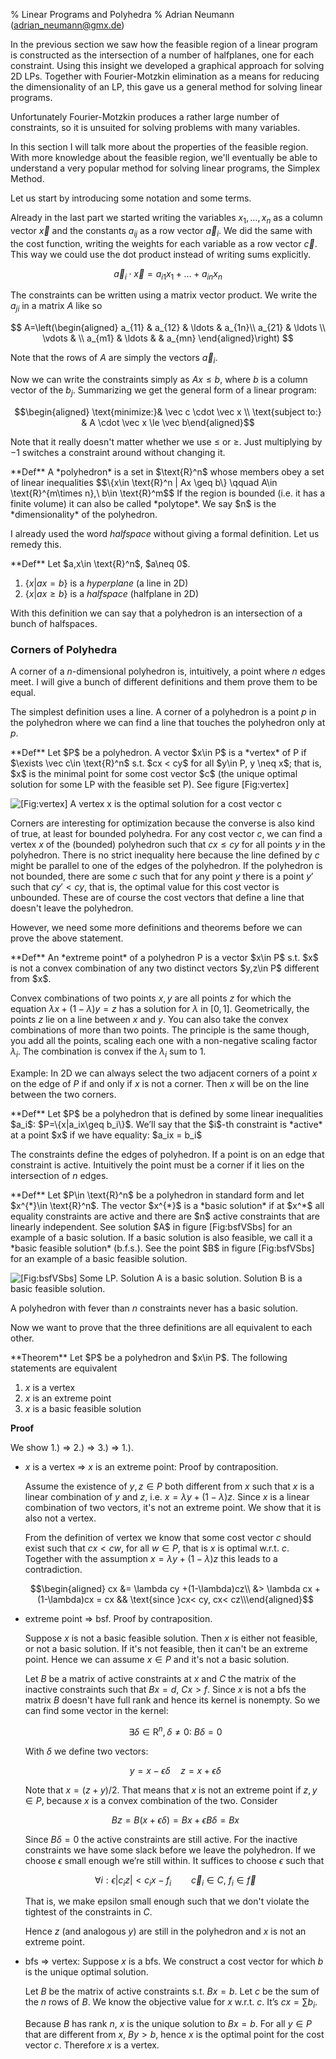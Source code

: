 % Linear Programs and Polyhedra 
% Adrian Neumann (adrian_neumann@gmx.de)

In the previous section we saw how the feasible region of a linear program is constructed as the intersection of a number of halfplanes, one for each constraint. Using this insight we developed a graphical approach for solving 2D LPs. Together with Fourier-Motzkin elimination as a means for reducing the dimensionality of an LP, this gave us a general method for solving linear programs.

Unfortunately Fourier-Motzkin produces a rather large number of constraints, so it is unsuited for solving problems with many variables. 

In this section I will talk more about the properties of the feasible region. With more knowledge about the feasible region, we'll eventually be able to understand a very popular method for solving linear programs, the Simplex Method.

Let us start by introducing some notation and some terms. 

Already in the last part we started writing the variables $x_1,\ldots, x_n$ as a column vector $\vec x$ and the constants $a_{ij}$ as a row vector $\vec a_i$. We did the same with the cost function, writing the weights for each variable as a row vector $\vec c$. This way we could use the dot product instead of writing sums explicitly. 

$$ \vec a_i \cdot \vec x = a_{i1}x_1+\ldots+a_{in}x_n$$

The constraints can be written using a matrix vector product. We write the $a_{ji}$ in a matrix $A$ like so

$$
A=\left(\begin{aligned}
a_{11} & a_{12} & \ldots & a_{1n}\\
a_{21} & \ldots \\
\vdots & \\
a_{m1} & \ldots & & a_{mn} \end{aligned}\right)
$$

Note that the rows of $A$ are simply the vectors $\vec a_i$.

Now we can write the constraints simply as $Ax\le b$, where $b$ is a column vector of the $b_j$. Summarizing we get the general form of a linear program:

$$\begin{aligned}
\text{minimize:}& \vec c \cdot \vec x \\
\text{subject to:} & A \cdot \vec x \le \vec b\end{aligned}$$

Note that it really doesn't matter whether we use $\le$ or $\ge$. Just multiplying by $-1$ switches a constraint around without changing it.

<div class="block">**Def** A *polyhedron* is a set in $\text{R}^n$ whose
members obey a set of linear inequalities
$$\{x\in \text{R}^n | Ax \geq b\} \qquad A\in \text{R}^{m\times n},\ b\in \text{R}^m$$ If
the region is bounded (i.e. it has a finite volume) it can also be
called *polytope*. We say $n$ is the *dimensionality* of the polyhedron.
</div>

I already used the word *halfspace* without giving a formal definition. Let us remedy this.

<div class="block">**Def** Let $a,x\in \text{R}^n$, $a\neq 0$.

1.  $\{x|ax=b\}$ is a *hyperplane* (a line in 2D)
2.  $\{x|ax\geq b\}$ is a *halfspace* (halfplane in 2D)
</div>

With this definition we can say that a polyhedron is an
intersection of a bunch of halfspaces.

### Corners of Polyhedra

A corner of a $n$-dimensional polyhedron is, intuitively, a point where $n$ edges meet. I will give a bunch of different definitions and them prove them to be equal.

The simplest definition uses a line. A corner of a polyhedron is a point $p$ in the polyhedron where we can find a line that touches the polyhedron only at $p$.

<div class="block">**Def** Let $P$ be a polyhedron. A vector $x\in P$ is a
*vertex* of P if $\exists \vec c\in \text{R}^n$ s.t. $cx < cy$ for all 
$y\in P, y \neq x$; that is, $x$ is the minimal point for some cost
vector $c$ (the unique optimal solution for some LP with the feasible set
P). See figure [Fig:vertex]

![[Fig:vertex] A vertex $x$ is the optimal solution for a cost vector
$c$](./images/vertex.png "Fig:vertex")
</div>

Corners are interesting for optimization because the converse is also kind of true, at least for bounded polyhedra. For any cost vector $c$, we can find a vertex $x$ of the (bounded) polyhedron such that $cx \le cy$ for all points $y$ in the polyhedron. There is no strict inequality here because the line defined by $c$ might be parallel to one of the edges of the polyhedron. If the polyhedron is not bounded, there are some $c$ such that for any point $y$ there is a point $y'$ such that $cy' < cy$, that is, the optimal value for this cost vector is unbounded. These are of course the cost vectors that define a line that doesn't leave the polyhedron. 

However, we need some more definitions and theorems before we can prove the above statement.


<div class="block">**Def**  An *extreme point* of a polyhedron P
is a vector $x\in P$ s.t. $x$ is not a convex combination of any two
distinct vectors $y,z\in P$ different from $x$.
</div>

Convex combinations of two points $x,y$ are all points $z$ for which the equation $\lambda x + (1-\lambda) y = z$ has a solution for $\lambda$ in $[0,1]$. Geometrically, the points $z$ lie on a line between $x$ and $y$. You can also take the convex combinations of more than two points. The principle is the same though, you add all the points, scaling each one with a non-negative scaling factor $\lambda_i$. The combination is convex if the $\lambda_i$ sum to 1. 

Example: In 2D we can always select the two adjacent corners of a point
$x$ on the edge of $P$ if and only if $x$ is not a corner. Then $x$ will be on the
line between the two corners.

<div class="block">**Def** Let $P$ be a polyhedron that
is defined by some linear inequalities $a_i$: $P=\{x|a_ix\geq b_i\}$.
We’ll say that the $i$-th constraint is *active* at a point $x$ if we
have equality: $a_ix = b_i$
</div>

The constraints define the edges of polyhedron. If a point is on an
edge that constraint is active. Intuitively the point must be a corner if it
lies on the intersection of $n$ edges.

<div class="block"> **Def** Let $P\in \text{R}^n$ be a polyhedron in
standard form and let $x^{*}\in \text{R}^n$. The vector $x^{*}$ is a *basic
solution* if at $x^*$ all equality constraints are active and there are $n$ active constraints that are linearly independent. See
solution $A$ in figure [Fig:bsfVSbs] for an example of a basic solution. If a basic solution is also feasible, we call it a *basic feasible solution* (b.f.s.). See the point $B$ in figure [Fig:bsfVSbs] for an example of
a basic feasible solution.

![[Fig:bsfVSbs] Some LP. Solution $A$ is a basic solution. Solution $B$ is a basic
feasible solution.](./images/basicVsBasicFeasible.png "Fig:bsfVSbs")
</div>

A polyhedron with fever than $n$ constraints never has a basic solution.

Now we want to prove that the three definitions are all equivalent to each other.

<div class="block"> **Theorem** Let $P$ be a polyhedron and $x\in P$. The following
statements are equivalent

1.  $x$ is a vertex
2.  $x$ is an extreme point
3.  $x$ is a basic feasible solution
</div>

**Proof**

We show 1.) $\Rightarrow$ 2.) $\Rightarrow$ 3.) $\Rightarrow$ 1.).

-   $x$ is a vertex $\Rightarrow$ $x$ is an extreme point: Proof by contraposition. 

    Assume the existence of $y,z \in P$ both different from $x$ such that $x$ is a linear combination of $y$ and $z$, i.e. $x= \lambda y + (1-\lambda )z$. Since $x$ is a linear combination of two vectors, it's not an extreme point. We show that it is also not a vertex.

    From the definition of vertex we know that some cost vector $c$ should exist such that $c x < c w$, for all $w\in P$, that is $x$ is optimal w.r.t. $c$. Together with the assumption $x= \lambda y + (1-\lambda )z$ this leads to a contradiction.

    $$\begin{aligned}
    cx &= \lambda cy +(1-\lambda)cz\\
       &> \lambda cx + (1-\lambda)cx = cx && \text{since }cx< cy, cx< cz\\\end{aligned}$$

-   extreme point $\Rightarrow$ bsf. Proof by contraposition.

    Suppose $x$ is not a basic feasible solution. Then $x$ is either not feasible, or not a basic solution. If it's not feasible, then it can't be an extreme point. Hence we can assume $x\in P$ and it's not a basic solution.

    Let $B$ be a matrix of active constraints at $x$ and $C$ the matrix of the inactive constraints such that $Bx=d$, $Cx>f$. Since $x$ is not a bfs the matrix $B$ doesn't have full rank and hence its kernel is nonempty. So we can find some vector in the kernel:

    $$\exists \delta \in \text{R}^n, \delta \neq 0:\ B\delta =0$$

    With $\delta$ we define two vectors:

    $$y=x-\epsilon \delta \quad z = x+\epsilon \delta$$

    Note that $x=(z+y)/2$. That means that $x$ is not an extreme point
    if $z,y \in P$, because $x$ is a convex combination of the two.
    Consider

    $$Bz = B(x+\epsilon \delta) = Bx + \epsilon B\delta = Bx$$

    Since $B\delta = 0$ the active constraints are still active. For the
    inactive constraints we have some slack before we leave the
    polyhedron. If we choose $\epsilon$ small enough we’re still
    within. It suffices to choose $\epsilon$ such that

    $$\forall i: \epsilon |c_i z| < c_i x - f_i\qquad \vec c_i\in C,\ f_i \in \vec f$$

    That is, we make epsilon small enough such that we don't violate the tightest of the constraints in $C$. 

    Hence $z$ (and analogous $y$) are still in the polyhedron and $x$ is
    not an extreme point.

-   bfs $\Rightarrow$ vertex: Suppose $x$ is a bfs. We construct a cost
    vector for which $b$ is the unique optimal solution.

    Let $B$ be the matrix of active constraints s.t. $Bx=b$. Let $c$ be the sum of the $n$ rows of $B$. We know the objective value for $x$ w.r.t. $c$. It’s $c x = \sum b_i$.

    Because $B$ has rank $n$, $x$ is the unique solution to $Bx=b$. For all $y\in P$ that are different from $x$, $By > b$, hence $x$ is the optimal point for the cost vector $c$. Therefore $x$ is a vertex.


